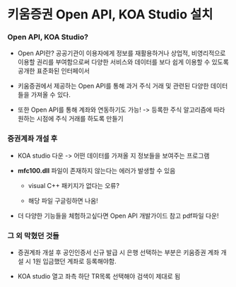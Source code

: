 # 키움증권 Open API, KOA Studio 설치

### Open API, KOA Studio?

-   Open API란? 공공기관이 이용자에게 정보를 재활용하거나 상업적, 비영리적으로 이용할 권리를 부여함으로써 다양한 서비스와 데이터를 보다 쉽게 이용할 수 있도록 공개한 표준화된 인터페이서

-   키움증권에서 제공하는 Open API를 통해 과거 주식 거래 및 관련된 다양한 데이터들을 가져올 수 있다.

-   또한 Open API를 통해 계좌와 연동하기도 가능! -> 등록한 주식 알고리즘에 따라 원하는 시점에 주식 거래를 하도록 만들기

### 증권계좌 개설 후

-   KOA studio 다운 -> 어떤 데이터를 가져올 지 정보들을 보여주는 프로그램

-   **mfc100.dll** 파일이 존재하지 않는다는 에러가 발생할 수 있음

    -   visual C++ 패키지가 없다는 오류?

    -   해당 파일 구글링하면 나옴!

-   더 다양한 기능들을 체험하고싶다면 Open API 개발가이드 참고 pdf파일 다운!

### 그 외 막혔던 것들

-   증권계좌 개설 후 공인인증서 신규 발급 시 은행 선택하는 부분은 키움증권 계좌 개설 시 1원 입금했던 계좌로 등록해야함.

-   KOA studio 열고 좌측 하단 TR목록 선택해야 검색이 제대로 됨

